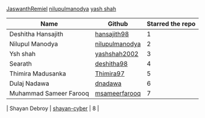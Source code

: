 [JaswanthRemiel](GitHub.com/JaswanthRemiel)
[nilupulmanodya](github.com/nilupulmanodya/)
[yash shah](github.com/yashshah2002)

| Name                 | Github                                                        | Starred the repo |
| -------------------- | ------------------------------------------------------------- | ---------------- |
| Deshitha Hansajith                 | [hansajith98](https://github.com/hansajith98)                              |         1        |
| Nilupul Manodya       | [nilupulmanodya](https://github.com/nilupulmanodya/)       |         2        |
|  Ysh shah |[yashshah2002](https://github.com/yashshah2002)|         3       |
|   Searath    |   [deshitha98](https://github.com/deshitha98)    |   4    |
|   Thimira Madusanka   |   [Thimira97](https://github.com/Thimira97)    |   5    |
|   Dulaj Nadawa   |   [dnadawa](https://github.com/dnadawa)    |   6    |
| Muhammad Sameer Farooq | [msameerfarooq](https://github.com/msameerfarooq)		|	7	|

|   Shayan Debroy   |   [shayan-cyber](https://github.com/shayan-cyber)    |   8  |



